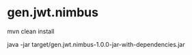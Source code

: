 # gen.jwt.nimbus
mvn clean install

java -jar target/gen.jwt.nimbus-1.0.0-jar-with-dependencies.jar
